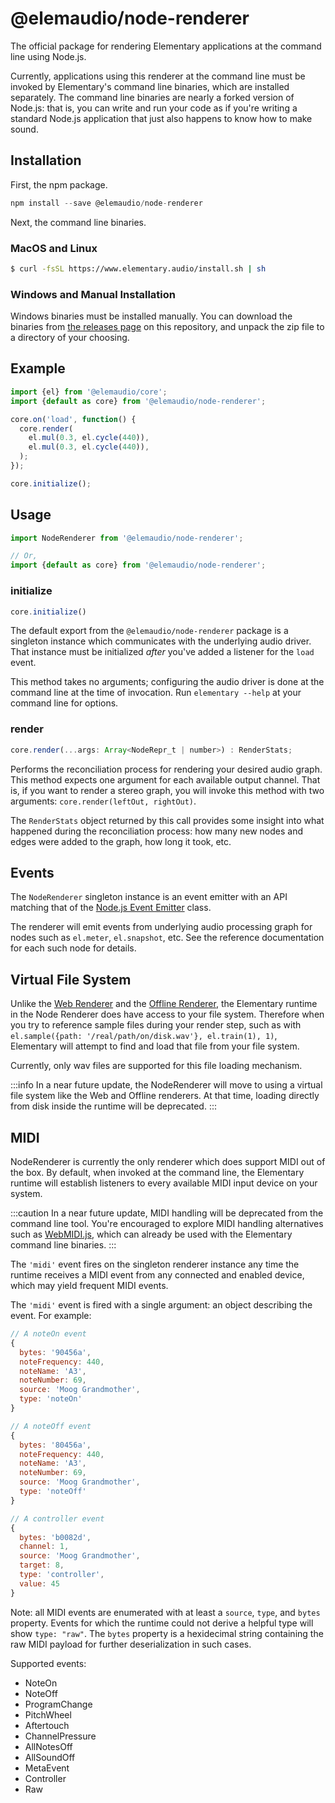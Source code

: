 # @elemaudio/node-renderer

The official package for rendering Elementary applications at the command line using Node.js.

Currently, applications using this renderer at the command line must be invoked by Elementary's command line
binaries, which are installed separately. The command line binaries are nearly a forked version of Node.js: that is,
you can write and run your code as if you're writing a standard Node.js application that just also happens to know
how to make sound.

## Installation

First, the npm package.

```js
npm install --save @elemaudio/node-renderer
```

Next, the command line binaries.


### MacOS and Linux

```bash
$ curl -fsSL https://www.elementary.audio/install.sh | sh
```

### Windows and Manual Installation

Windows binaries must be installed manually. You can download the binaries
from [the releases page](https://github.com/nick-thompson/elementary/releases) on this repository,
and unpack the zip file to a directory of your choosing.

## Example

```js
import {el} from '@elemaudio/core';
import {default as core} from '@elemaudio/node-renderer';

core.on('load', function() {
  core.render(
    el.mul(0.3, el.cycle(440)),
    el.mul(0.3, el.cycle(440)),
  );
});

core.initialize();
```

## Usage

```js
import NodeRenderer from '@elemaudio/node-renderer';

// Or,
import {default as core} from '@elemaudio/node-renderer';
```

### initialize

```js
core.initialize()
```

The default export from the `@elemaudio/node-renderer` package is a singleton instance which communicates with the underlying
audio driver. That instance must be initialized _after_ you've added a listener for the `load` event.

This method takes no arguments; configuring the audio driver is done at the command line at the time of invocation. Run `elementary --help`
at your command line for options.

### render

```js
core.render(...args: Array<NodeRepr_t | number>) : RenderStats;
```

Performs the reconciliation process for rendering your desired audio graph. This method expects one argument
for each available output channel. That is, if you want to render a stereo graph, you will invoke this method
with two arguments: `core.render(leftOut, rightOut)`.

The `RenderStats` object returned by this call provides some insight into what happened during the reconciliation
process: how many new nodes and edges were added to the graph, how long it took, etc.

## Events

The `NodeRenderer` singleton instance is an event emitter with an API matching that of the [Node.js Event Emitter](https://nodejs.org/api/events.html#class-eventemitter)
class.

The renderer will emit events from underlying audio processing graph for nodes such as `el.meter`, `el.snapshot`, etc. See
the reference documentation for each such node for details.

## Virtual File System

Unlike the [Web Renderer](./web-renderer.md) and the [Offline Renderer](./offline-renderer.md), the Elementary runtime in the
Node Renderer does have access to your file system. Therefore when you try to reference sample files during your render step, such as
with `el.sample({path: '/real/path/on/disk.wav'}, el.train(1), 1)`, Elementary will attempt to find and load that file from your
file system.

Currently, only wav files are supported for this file loading mechanism.

:::info
In a near future update, the NodeRenderer will move to using a virtual file system like the Web and Offline renderers.
At that time, loading directly from disk inside the runtime will be deprecated.
:::

## MIDI

NodeRenderer is currently the only renderer which does support MIDI out of the box. By default, when invoked at the command line,
the Elementary runtime will establish listeners to every available MIDI input device on your system.

:::caution
In a near future update, MIDI handling will be deprecated from the command line tool. You're encouraged to
explore MIDI handling alternatives such as [WebMIDI.js](https://webmidijs.org/), which can already be used with
the Elementary command line binaries.
:::

The `'midi'` event fires on the singleton renderer instance any time the runtime receives a
MIDI event from any connected and enabled device, which may yield frequent MIDI events.

The `'midi'` event is fired with a single argument: an object describing the event.
For example:

```js
// A noteOn event
{
  bytes: '90456a',
  noteFrequency: 440,
  noteName: 'A3',
  noteNumber: 69,
  source: 'Moog Grandmother',
  type: 'noteOn'
}

// A noteOff event
{
  bytes: '80456a',
  noteFrequency: 440,
  noteName: 'A3',
  noteNumber: 69,
  source: 'Moog Grandmother',
  type: 'noteOff'
}

// A controller event
{
  bytes: 'b0082d',
  channel: 1,
  source: 'Moog Grandmother',
  target: 8,
  type: 'controller',
  value: 45
}
```

Note: all MIDI events are enumerated with at least a `source`, `type`, and `bytes` property. Events for which
the runtime could not derive a helpful type will show `type: "raw"`. The `bytes` property is a hexidecimal string
containing the raw MIDI payload for further deserialization in such cases.

Supported events:
- NoteOn
- NoteOff
- ProgramChange
- PitchWheel
- Aftertouch
- ChannelPressure
- AllNotesOff
- AllSoundOff
- MetaEvent
- Controller
- Raw
